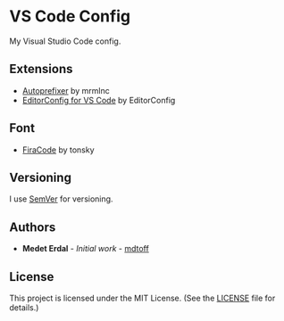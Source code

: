 # VS Code Config
My Visual Studio Code config.

## Extensions

* [Autoprefixer](https://marketplace.visualstudio.com/items?itemName=mrmlnc.vscode-autoprefixer) by mrmlnc
* [EditorConfig for VS Code](https://marketplace.visualstudio.com/items?itemName=EditorConfig.EditorConfig) by EditorConfig

## Font

* [FiraCode](https://github.com/tonsky/FiraCode) by tonsky

## Versioning

I use [SemVer](http://semver.org/) for versioning.

## Authors

* **Medet Erdal** - *Initial work* - [mdtoff](https://github.com/mdtoff)

## License

This project is licensed under the MIT License. (See the [LICENSE](LICENSE) file for details.)

